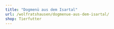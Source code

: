 ```yaml
---
title: "Dogmenü aus dem Isartal"
url: /wolfratshausen/dogmenue-aus-dem-isartal/
shop: Tierfutter
---
```

